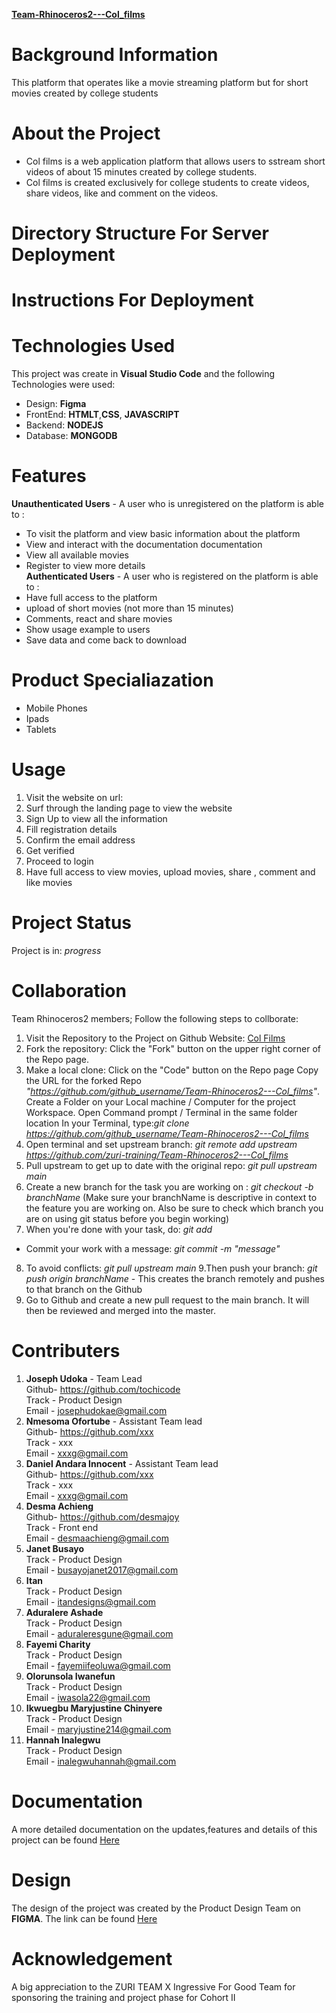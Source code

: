 [**Team-Rhinoceros2---Col_films**](https://github.com/zuri-training/Team-Rhinoceros2---Col_films)
# Background Information
This platform that operates like a movie streaming platform but for short movies created by college students
# About the Project
* Col films is a web application platform that allows users to sstream short videos of about 15 minutes created by college students.
* Col films is created exclusively for college students to create videos, share videos, like and comment on the videos.
# Directory Structure For Server Deployment
# Instructions For Deployment
# Technologies Used
This project was create in **Visual Studio Code** and the following Technologies were used:
* Design:
**Figma**
* FrontEnd:
**HTMLT**,**CSS**, **JAVASCRIPT**
* Backend:
**NODEJS**
* Database:
**MONGODB**
# Features
**Unauthenticated Users** - A user who is unregistered on the platform is able to :
* To visit the platform and view basic information about the platform
* View and interact with the documentation documentation
* View all available movies
* Register to view more details <br>
**Authenticated Users** - A user who is registered on the platform is able to :
* Have full access to the platform
* upload of short movies (not more than 15 minutes)
* Comments, react and share movies
* Show usage example to users
* Save data and come back to download
# Product Specialiazation
* Mobile Phones
* Ipads
* Tablets
# Usage
1. Visit the website on url:
2. Surf through the landing page to view the website
3. Sign Up to view all the information
4. Fill registration details
5. Confirm the email address
6. Get verified
7. Proceed to login
8. Have full access to view movies, upload movies, share , comment and like movies
# Project Status
Project is in: _progress_
# Collaboration
Team Rhinoceros2 members; Follow the following steps to collborate:
1. Visit the Repository to the Project on Github Website: [Col Films](https://github.com/zuri-training/Team-Rhinoceros2---Col_films "Col Films")
2. Fork the repository: Click the "Fork" button on the upper right corner of the Repo page.
3. Make a local clone: Click on the "Code" button on the Repo page Copy the URL for the forked Repo  _"https://github.com/github_username/Team-Rhinoceros2---Col_films"_. Create a Folder on your Local machine / Computer for the project Workspace. Open Command prompt / Terminal in the same folder location In your Terminal, type:_git clone https://github.com/github_username/Team-Rhinoceros2---Col_films_
4. Open terminal and set upstream branch: _git remote add upstream https://github.com/zuri-training/Team-Rhinoceros2---Col_films_
5. Pull upstream to get up to date with the original repo: _git pull upstream main_
6. Create a new branch for the task you are working on :
 _git checkout -b branchName_
(Make sure your branchName is descriptive in context to the feature you are working on. Also be sure to check which branch you are on using git status before you begin working)
7. When you're done with your task, do:
_git add_
* Commit your work with a message:
_git commit -m "message"_
8. To avoid conflicts:
 _git pull upstream main_
9.Then push your branch:
_git push origin branchName_ - This creates the branch remotely and pushes to that branch on the Github
10. Go to Github and create a new pull request to the main branch. It will then be reviewed and merged into the master.

# Contributers
1. **Joseph Udoka** - Team Lead <br>
Github- https://github.com/tochicode <br>
Track - Product Design<br>
Email - josephudokae@gmail.com<br>
2. **Nmesoma Ofortube** - Assistant Team lead <br>
Github-  https://github.com/xxx<br>
Track - xxx<br>
Email - xxxg@gmail.com<br>
2. **Daniel Andara Innocent** - Assistant Team lead <br>
Github-  https://github.com/xxx<br>
Track - xxx<br>
Email - xxxg@gmail.com<br>
2. **Desma Achieng**   <br>
Github- https://github.com/desmajoy <br>
Track - Front end<br>
Email - desmaachieng@gmail.com<br>
3. **Janet Busayo**  <br>
Track - Product Design<br>
Email - busayojanet2017@gmail.com<br>
4. **Itan**  <br>
Track - Product Design<br>
Email - itandesigns@gmail.com<br>
5. **Aduralere Ashade**  <br>
Track - Product Design<br>
Email - aduraleresgune@gmail.com<br>
6. **Fayemi Charity**  <br>
Track - Product Design<br>
Email - fayemiifeoluwa@gmail.com<br>
7. **Olorunsola Iwanefun** <br>
Track - Product Design<br>
Email - iwasola22@gmail.com<br>
8. **Ikwuegbu Maryjustine Chinyere**  <br>
Track - Product Design<br>
Email - maryjustine214@gmail.com<br>
9. **Hannah Inalegwu**  <br>
Track - Product Design<br>
Email - inalegwuhannah@gmail.com<br>
# Documentation
A more detailed documentation on the updates,features and details of this project can be found [Here](https://docs.google.com/document/u/0/d/1wRj2RmZevcUaIDORZ8hcdvbOzsZ7VIZl6JaFopN_Lfs/mobilebasic "Here")
# Design
The design of the project was created by the Product Design Team on **FIGMA**. The link can be found [Here](https://www.figma.com/file/oregihmBx4PMU4guRUU5RA/Mood-board-%26-Style-guide?node-id=41%3A2 "Here")
# Acknowledgement
A big appreciation to the ZURI TEAM X Ingressive For Good Team for sponsoring the training and project phase for Cohort II


